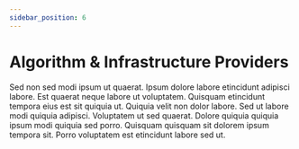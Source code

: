```yaml
---
sidebar_position: 6
---
```


# Algorithm & Infrastructure Providers

Sed non sed modi ipsum ut quaerat. Ipsum dolore labore etincidunt adipisci labore. Est quaerat neque labore ut voluptatem. Quisquam etincidunt tempora eius est sit quiquia ut. Quiquia velit non dolor labore. Sed ut labore modi quiquia adipisci. Voluptatem ut sed quaerat. Dolore quiquia quiquia ipsum modi quiquia sed porro. Quisquam quisquam sit dolorem ipsum tempora sit. Porro voluptatem est etincidunt labore sed ut.
